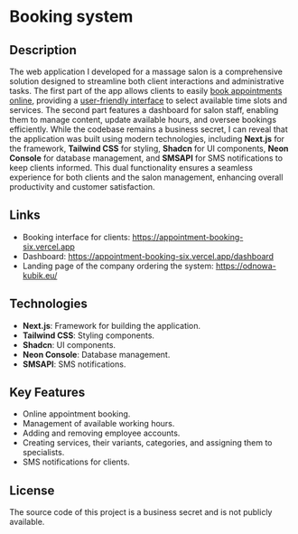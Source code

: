 # Booking system
## Description
The web application I developed for a massage salon is a comprehensive solution designed to streamline both client interactions and administrative tasks. The first part of the app allows clients to easily [book appointments online](https://appointment-booking-six.vercel.app), providing a [user-friendly interface](https://appointment-booking-six.vercel.app/dashboard) to select available time slots and services. The second part features a dashboard for salon staff, enabling them to manage content, update available hours, and oversee bookings efficiently. While the codebase remains a business secret, I can reveal that the application was built using modern technologies, including **Next.js** for the framework, **Tailwind CSS** for styling, **Shadcn** for UI components, **Neon Console** for database management, and **SMSAPI** for SMS notifications to keep clients informed. This dual functionality ensures a seamless experience for both clients and the salon management, enhancing overall productivity and customer satisfaction.

## Links
- Booking interface for clients: https://appointment-booking-six.vercel.app
- Dashboard: https://appointment-booking-six.vercel.app/dashboard
- Landing page of the company ordering the system: https://odnowa-kubik.eu/

## Technologies
- **Next.js**: Framework for building the application.
- **Tailwind CSS**: Styling components.
- **Shadcn**: UI components.
- **Neon Console**: Database management.
- **SMSAPI**: SMS notifications.

## Key Features
- Online appointment booking.
- Management of available working hours.
- Adding and removing employee accounts.
- Creating services, their variants, categories, and assigning them to specialists.
- SMS notifications for clients.

## License
The source code of this project is a business secret and is not publicly available.
